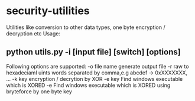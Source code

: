 # security-utilities
Utilities like conversion to other data types, one byte encryption / decryption etc
Usage:

python utils.py -i [input file] [switch] [options]
-----------------------------------
Following options are supported:
		-o file name	generate output file
		-r		raw to hexadeciaml uints words separated by comma,e.g abcdef -> 0xXXXXXXX, ...
		-k key		encryption / decrytion by XOR
		-e key		Find windows executable which is XORED
		-e		Find windows executable which is XORED using bryteforce by one byte key
